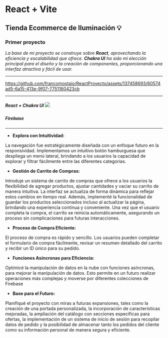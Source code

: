 # React + Vite
## Tienda Ecommerce de Iluminación 💡
### Primer proyecto 
_La base de mi proyecto se construye sobre **React**, aprovechando la eficiencia y escalabilidad que ofrece. **Chakra UI** ha sido mi elección principal para el diseño y la creación de componentes, proporcionando una interfaz atractiva y fácil de usar._

---
https://github.com/francomostajo/ReactProyecto/assets/137458693/60574ad5-6a15-413e-9f07-7751160423cb

---
 ##### __React + Chakra UI__  <img src="{https://img.shields.io/badge/firebase-ffca28?style=for-the-badge&logo=firebase&logoColor=black}" />
 ##### __Firebase__ 
---

- **Explora con Intuitividad:**

La navegación fue estratégicamente diseñada con un enfoque futuro en la responsividad. Implementamos un intuitivo botón hamburguesa que despliega un menú lateral, brindando a los usuarios la capacidad de explorar y filtrar fácilmente entre las diferentes categorías. 

- **Gestión de Carrito de Compras:**

Introduje un sistema de carrito de compras que ofrece a los usuarios la flexibilidad de agregar productos, ajustar cantidades y vaciar su carrito de manera intuitiva. La interfaz se actualiza de forma dinámica para reflejar estos cambios en tiempo real. Además, implementé la funcionalidad de guardar los productos seleccionados incluso al actualizar la página, brindando una experiencia continua y conveniente. Una vez que el usuario completa la compra, el carrito se reinicia automáticamente, asegurando un proceso sin complicaciones para futuras interacciones.

- **Proceso de Compra Eficiente:**

El proceso de compra es rápido y sencillo. Los usuarios pueden completar el formulario de compra fácilmente, revisar un resumen detallado del carrito y recibir un ID único para su pedido.

- **Funciones Asíncronas para Eficiencia:**

Optimicé la manipulación de datos en la nube con funciones asíncronas, para mejorar la manipulación de datos. Esto permite en un futuro realizar operaciones más complejas y moverse por diferentes colecciones de Firebase

- **Base para el Futuro:**

Planifiqué el proyecto con miras a futuras expansiones, tales como la creación de una portada personalizada, la incorporación de características mejoradas, la ampliación del catálogo con secciones específicas para ofertas, la implementación de un sistema de inicio de sesión para recopilar datos de pedido y la posibilidad de almacenar tanto los pedidos del cliente como su información personal de manera segura y eficiente.